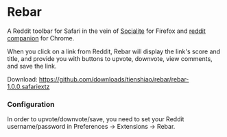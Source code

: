 Rebar
=====

A Reddit toolbar for Safari in the vein of [Socialite](http://www.reddit.com/socialite/index.html) for Firefox and 
[reddit companion](https://chrome.google.com/webstore/detail/algjnflpgoopkdijmkalfcifomdhmcbe) for Chrome.

When you click on a link from Reddit, Rebar will display the link's score and title, and provide you with buttons
to upvote, downvote, view comments, and save the link.

Download: https://github.com/downloads/tienshiao/rebar/rebar-1.0.0.safariextz

### Configuration


In order to upvote/downvote/save, you need to set your Reddit username/password in Preferences -> Extensions -> Rebar.